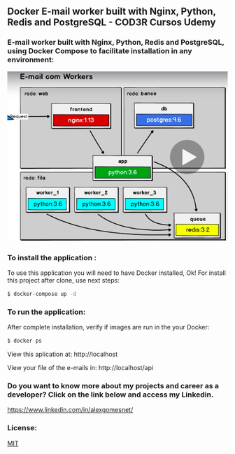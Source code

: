 ## Docker E-mail worker built with Nginx, Python, Redis and PostgreSQL - COD3R Cursos Udemy

### E-mail worker built with Nginx, Python, Redis and PostgreSQL, using Docker Compose to facilitate installation in any environment:

<p align="center">
  <img src="./assets/images/containers_structure.png" alt="Image the containers structure" width="1280">
</p>

### To install the application :

To use this application you will need to have Docker installed, Ok! For install this project after clone, use next steps:

```bash
$ docker-compose up -d
```
### To run the application:

After complete installation, verify if images are run in the your Docker:

```bash
$ docker ps
```
View this aplication at: http://localhost

View your file of the e-mails in: http://localhost/api

### Do you want to know more about my projects and career as a developer? Click on the link below and access my Linkedin.

  https://www.linkedin.com/in/alexgomesnet/

### License:

  [MIT](LICENSE)
